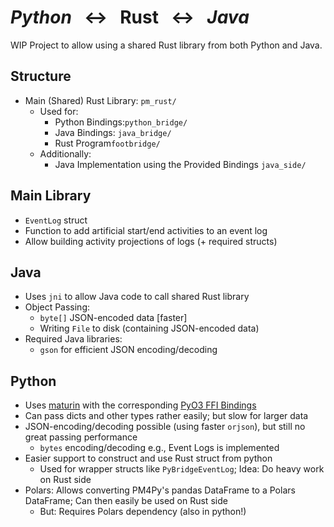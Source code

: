 # _Python_&nbsp;&nbsp;&nbsp;↔️&nbsp;&nbsp;&nbsp;Rust&nbsp;&nbsp;&nbsp;↔️&nbsp;&nbsp;&nbsp;_Java_
WIP Project to allow using a shared Rust library from both Python and Java.

## Structure
- Main (Shared) Rust Library: `pm_rust/`
  - Used for:
    - Python Bindings:`python_bridge/`
    - Java Bindings: `java_bridge/`
    - Rust Program`footbridge/`
  - Additionally:
    - Java Implementation using the Provided Bindings `java_side/`
   
## Main Library
- `EventLog` struct
- Function to add artificial start/end activities to an event log
- Allow building activity projections of logs (+ required structs)

## Java
- Uses `jni` to allow Java code to call shared Rust library
- Object Passing:
  - `byte[]` JSON-encoded data [faster]
  - Writing `File` to disk (containing JSON-encoded data)
- Required Java libraries:
  - `gson` for efficient JSON encoding/decoding
  
## Python
- Uses [maturin](https://github.com/PyO3/maturin) with the corresponding [PyO3 FFI Bindings](https://github.com/PyO3/PyO3)
- Can pass dicts and other types rather easily; but slow for larger data
- JSON-encoding/decoding possible (using faster `orjson`), but still no great passing performance
  - `bytes` encoding/decoding e.g., Event Logs is implemented
- Easier support to construct and use Rust struct from python
  - Used for wrapper structs like `PyBridgeEventLog`; Idea: Do heavy work on Rust side 
- Polars: Allows converting PM4Py's pandas DataFrame to a Polars DataFrame; Can then easily be used on Rust side
  - But: Requires Polars dependency (also in python!)
